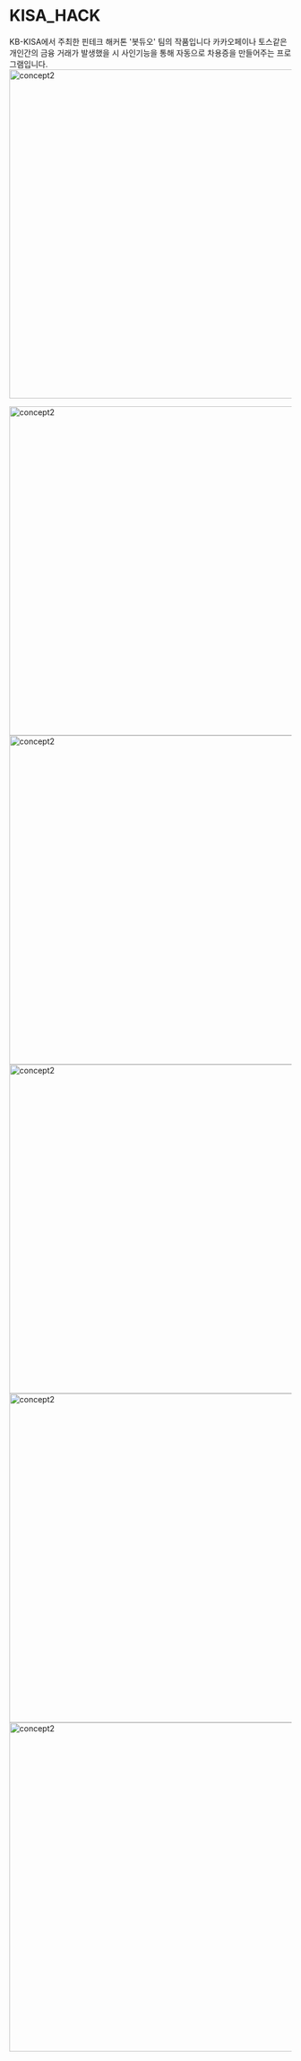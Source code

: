 # KISA_HACK
KB-KISA에서 주최한 핀테크 해커톤 '봇듀오' 팀의 작품입니다
카카오페이나 토스같은 개인간의 금융 거래가 발생했을 시 사인기능을 통해 자동으로 차용증을 만들어주는 프로그램입니다.
<img width="586" alt="concept2" src="https://user-images.githubusercontent.com/29095448/61928647-13a40080-afb4-11e9-97b3-1fe7887836f9.png">

<img width="586" alt="concept2" src="https://user-images.githubusercontent.com/29095448/61928711-477f2600-afb4-11e9-82a5-491ec2d747bd.jpg">

<img width="586" alt="concept2" src="https://user-images.githubusercontent.com/29095448/61928688-33d3bf80-afb4-11e9-96fc-8431643f2c13.jpg">

<img width="586" alt="concept2" src="https://user-images.githubusercontent.com/29095448/61928692-359d8300-afb4-11e9-9a5c-c8a6ba3c81b2.jpg">

<img width="586" alt="concept2" src="https://user-images.githubusercontent.com/29095448/61928715-4c43da00-afb4-11e9-9300-a48b2c7df8ba.jpg">

<img width="586" alt="concept2" src="https://user-images.githubusercontent.com/29095448/61928719-4f3eca80-afb4-11e9-956f-338991527c19.jpg">


